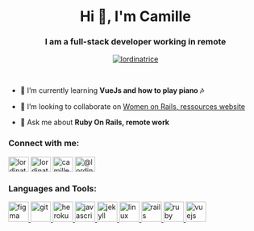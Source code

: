 <h1 align="center">Hi 👋, I'm Camille</h1>
<h3 align="center">I am a full-stack developer working in remote</h3>

<p align="center"> <a href="https://twitter.com/lordinatrice" target="blank"><img src="https://img.shields.io/twitter/follow/lordinatrice?logo=twitter&style=for-the-badge" alt="lordinatrice" /></a> </p>
<br/>

- 🌱 I’m currently learning **VueJs and how to play piano 🎶**

- 👯 I’m looking to collaborate on [Women on Rails, ressources website](https://github.com/women-on-rails/ressources)

- 💬 Ask me about **Ruby On Rails, remote work** 

<h3 align="left">Connect with me:</h3>
<p align="left">
<a href="https://dev.to/lordinatrice" target="blank"><img align="center" src="https://cdn.jsdelivr.net/npm/simple-icons@3.0.1/icons/dev-dot-to.svg" alt="lordinatrice" height="30" width="40" /></a>
<a href="https://twitter.com/lordinatrice" target="blank"><img align="center" src="https://cdn.jsdelivr.net/npm/simple-icons@3.0.1/icons/twitter.svg" alt="lordinatrice" height="30" width="40" /></a>
<a href="https://linkedin.com/in/camille regnault" target="blank"><img align="center" src="https://cdn.jsdelivr.net/npm/simple-icons@3.0.1/icons/linkedin.svg" alt="camille regnault" height="30" width="40" /></a>
<a href="https://medium.com/@lordinatrice" target="blank"><img align="center" src="https://cdn.jsdelivr.net/npm/simple-icons@3.0.1/icons/medium.svg" alt="@lordinatrice" height="30" width="40" /></a>
</p>

<h3 align="left">Languages and Tools:</h3>
<p align="left"> <a href="https://www.figma.com/" target="_blank"> <img src="https://www.vectorlogo.zone/logos/figma/figma-icon.svg" alt="figma" width="40" height="40"/> </a> <a href="https://git-scm.com/" target="_blank"> <img src="https://www.vectorlogo.zone/logos/git-scm/git-scm-icon.svg" alt="git" width="40" height="40"/> </a> <a href="https://heroku.com" target="_blank"> <img src="https://www.vectorlogo.zone/logos/heroku/heroku-icon.svg" alt="heroku" width="40" height="40"/> </a> <a href="https://developer.mozilla.org/en-US/docs/Web/JavaScript" target="_blank"> <img src="https://devicons.github.io/devicon/devicon.git/icons/javascript/javascript-original.svg" alt="javascript" width="40" height="40"/> </a> <a href="https://jekyllrb.com/" target="_blank"> <img src="https://www.vectorlogo.zone/logos/jekyllrb/jekyllrb-icon.svg" alt="jekyll" width="40" height="40"/> </a> <a href="https://www.linux.org/" target="_blank"> <img src="https://devicons.github.io/devicon/devicon.git/icons/linux/linux-original.svg" alt="linux" width="40" height="40"/> </a> <a href="https://rubyonrails.org" target="_blank"> <img src="https://devicons.github.io/devicon/devicon.git/icons/rails/rails-original-wordmark.svg" alt="rails" width="40" height="40"/> </a> <a href="https://www.ruby-lang.org/en/" target="_blank"> <img src="https://devicons.github.io/devicon/devicon.git/icons/ruby/ruby-original-wordmark.svg" alt="ruby" width="40" height="40"/> </a> <a href="https://vuejs.org/" target="_blank"> <img src="https://devicons.github.io/devicon/devicon.git/icons/vuejs/vuejs-original-wordmark.svg" alt="vuejs" width="40" height="40"/> </a> </p>

